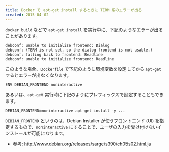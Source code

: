 ```yaml
---
title: Docker で apt-get install するときに TERM 系のエラーが出る
created: 2015-04-02
---
```


`docker build` などで `apt-get install` を実行中に、下記のようなエラーが出ることがあります。

```
debconf: unable to initialize frontend: Dialog
debconf: (TERM is not set, so the dialog frontend is not usable.)
debconf: falling back to frontend: Readline
debconf: unable to initialize frontend: Readline
```

このような場合、`Dockerfile` で下記のように環境変数を設定してから `apt-get` するとエラーが出なくなります。

```
ENV DEBIAN_FRONTEND noninteractive
```

あるいは、`apt-get` 実行時に下記のようにプレフィックスで設定することもできます。

```
DEBIAN_FRONTEND=noninteractive apt-get install -y ...
```

`DEBIAN_FRONTEND` というのは、Debian Installer が使うフロントエンド (UI) を指定するもので、`noninteractive` にすることで、ユーザの入力を受け付けないインストールが可能になります。

- 参考: http://www.debian.org/releases/sarge/s390/ch05s02.html.ja


